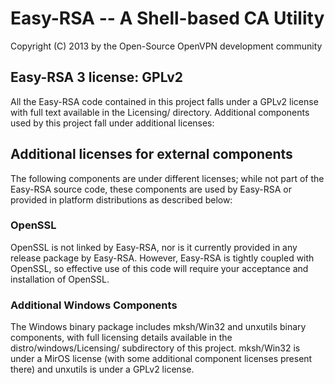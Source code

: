 # Easy-RSA -- A Shell-based CA Utility

Copyright \(C\) 2013 by the Open-Source OpenVPN development community

## Easy-RSA 3 license: GPLv2

All the Easy-RSA code contained in this project falls under a GPLv2 license with full text available in the Licensing/ directory. Additional components used by this project fall under additional licenses:

## Additional licenses for external components

The following components are under different licenses; while not part of the Easy-RSA source code, these components are used by Easy-RSA or provided in platform distributions as described below:

### OpenSSL

OpenSSL is not linked by Easy-RSA, nor is it currently provided in any release package by Easy-RSA. However, Easy-RSA is tightly coupled with OpenSSL, so effective use of this code will require your acceptance and installation of OpenSSL.

### Additional Windows Components

The Windows binary package includes mksh/Win32 and unxutils binary components, with full licensing details available in the distro/windows/Licensing/ subdirectory of this project. mksh/Win32 is under a MirOS license \(with some additional component licenses present there\) and unxutils is under a GPLv2 license.

